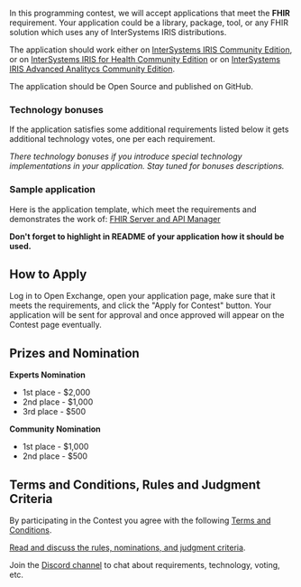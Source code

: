 In this programming contest, we will accept applications that meet the **FHIR** requirement. 
Your application could be a library,  package, tool, or any FHIR solution which uses any of InterSystems IRIS distributions.

The application should work either on [InterSystems IRIS Community Edition](https://hub.docker.com/_/intersystems-iris-data-platform/plans/222f869e-567c-4928-b572-eb6a29706fbd?tab=instructions), or on [InterSystems IRIS for Health Community Edition](https://hub.docker.com/_/intersystems-iris-for-health/plans/80ae1325-d535-484e-8307-b643c2865dd8?tab=instructions) or on [InterSystems IRIS Advanced Analitycs Community Edition](https://hub.docker.com/_/intersystems-iris-data-platform/plans/222f869e-567c-4928-b572-eb6a29706fbd?tab=instructions).

The application should be Open Source and published on GitHub.

### Technology bonuses

If the application satisfies some additional requirements listed below it gets additional technology votes, one per each requirement. 

*There technology bonuses if you introduce special technology implementations in your application. Stay tuned for bonuses descriptions.*

### Sample application


Here is the application template, which meet the requirements and demonstrates the work of:
[FHIR Server and API Manager](https://openexchange.intersystems.com/package/FHIR-Server-and-API-Manager-for-MIT-COVID-19-Challenge)

**Don't forget to highlight in README of your application how it should be used.**

## How to Apply
Log in to Open Exchange, open your application page, make sure that it meets the requirements, and click the "Apply for Contest" button. Your application will be sent for approval and once approved will appear on the Contest page eventually.

## Prizes and Nomination
**Experts Nomination**
- 1st place - $2,000
- 2nd place - $1,000
- 3rd place - $500

**Community Nomination**
- 1st place - $1,000
- 2nd place - $500

## Terms and Conditions, Rules and Judgment Criteria
By participating in the Contest you agree with the following [Terms and Conditions](https://openexchange.intersystems.com/markdown?url=/assets/doc/contest-terms.md).

[Read and discuss the rules, nominations, and judgment criteria](https://bit.ly/31mdLip).

Join the [Discord channel](https://discord.gg/dzzPDvY) to chat about requirements, technology, voting, etc.